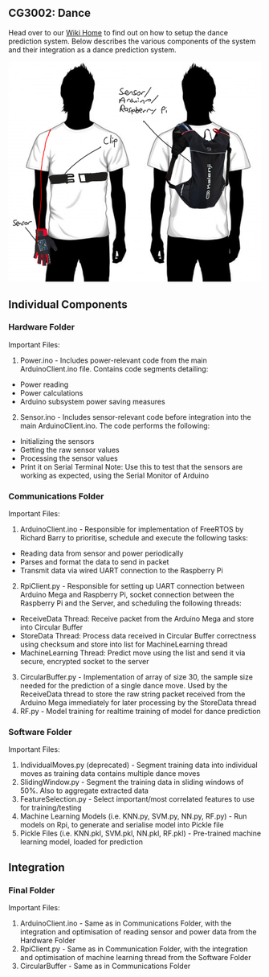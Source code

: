 ## CG3002: Dance

Head over to our [Wiki Home][wiki] to find out on how to setup the dance prediction system. Below describes the various components of the system and their integration as a dance prediction system.

<p align="center">
  <img src="/images/main.jpg">
</p>

[wiki]:https://github.com/weikangong/CG3002/wiki

## Individual Components

### Hardware Folder

Important Files:
1. Power.ino - Includes power-relevant code from the main ArduinoClient.ino file. Contains code segments detailing:
  * Power reading
  * Power calculations
  * Arduino subsystem power saving measures
2. Sensor.ino - Includes sensor-relevant code before integration into the main ArduinoClient.ino. The code performs the following:
  * Initializing the sensors
  * Getting the raw sensor values
  * Processing the sensor values
  * Print it on Serial Terminal
  Note: Use this to test that the sensors are working as expected, using the Serial Monitor of Arduino

### Communications Folder

Important Files:
1. ArduinoClient.ino - Responsible for implementation of FreeRTOS by Richard Barry to prioritise, schedule and execute the following tasks:
  * Reading data from sensor and power periodically
  * Parses and format the data to send in packet
  * Transmit data via wired UART connection to the Raspberry Pi
2. RpiClient.py - Responsible for setting up UART connection between Arduino Mega and Raspberry Pi, socket connection between the Raspberry Pi and the Server, and scheduling the following threads:
  * ReceiveData Thread: Receive packet from the Arduino Mega and store into Circular Buffer
  * StoreData Thread: Process data received in Circular Buffer correctness using checksum and store into list for MachineLearning thread
  * MachineLearning Thread: Predict move using the list and send it via secure, encrypted socket to the server
3. CircularBuffer.py - Implementation of array of size 30, the sample size needed for the prediction of a single dance move. Used by the ReceiveData thread to store the raw string packet received from the Arduino Mega immediately for later processing by the StoreData thread
4. RF.py - Model training for realtime training of model for dance prediction

### Software Folder

Important Files:
1. IndividualMoves.py (deprecated) - Segment training data into individual moves as training data contains multiple dance moves
2. SlidingWindow.py - Segment the training data in sliding windows of 50%. Also to aggregate extracted data
3. FeatureSelection.py - Select important/most correlated features to use for training/testing
4. Machine Learning Models (i.e. KNN.py, SVM.py, NN.py, RF.py) - Run models on Rpi, to generate and serialise model into Pickle file
5. Pickle Files (i.e. KNN.pkl, SVM.pkl, NN.pkl, RF.pkl) - Pre-trained machine learning model, loaded for prediction

## Integration

### Final Folder

Important Files:
1. ArduinoClient.ino - Same as in Communications Folder, with the integration and optimisation of reading sensor and power data from the Hardware Folder
2. RpiClient.py - Same as in Communication Folder, with the integration and optimisation of machine learning thread from the Software Folder
3. CircularBuffer - Same as in Communications Folder